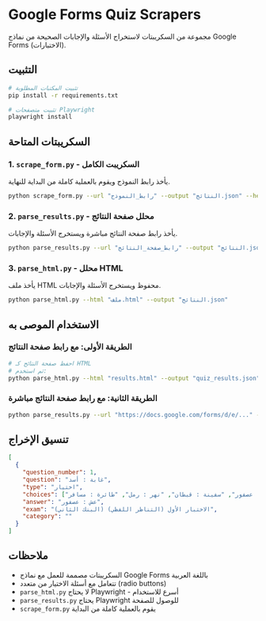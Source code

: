 # Google Forms Quiz Scrapers

مجموعة من السكريبتات لاستخراج الأسئلة والإجابات الصحيحة من نماذج Google Forms (الاختبارات).

## التثبيت

```bash
# تثبيت المكتبات المطلوبة
pip install -r requirements.txt

# تثبيت متصفحات Playwright
playwright install
```

## السكريبتات المتاحة

### 1. `scrape_form.py` - السكريبت الكامل
يأخذ رابط النموذج ويقوم بالعملية كاملة من البداية للنهاية.

```bash
python scrape_form.py --url "رابط_النموذج" --output "النتائج.json" --headless true
```

### 2. `parse_results.py` - محلل صفحة النتائج
يأخذ رابط صفحة النتائج مباشرة ويستخرج الأسئلة والإجابات.

```bash
python parse_results.py --url "رابط_صفحة_النتائج" --output "النتائج.json" --headless true
```

### 3. `parse_html.py` - محلل HTML
يأخذ ملف HTML محفوظ ويستخرج الأسئلة والإجابات.

```bash
python parse_html.py --html "ملف.html" --output "النتائج.json"
```

## الاستخدام الموصى به

### الطريقة الأولى: مع رابط صفحة النتائج
```bash
# احفظ صفحة النتائج كـ HTML
# ثم استخدم:
python parse_html.py --html "results.html" --output "quiz_results.json"
```

### الطريقة الثانية: مع رابط صفحة النتائج مباشرة
```bash
python parse_results.py --url "https://docs.google.com/forms/d/e/..." --output "quiz_results.json" --headless false
```

## تنسيق الإخراج

```json
[
  {
    "question_number": 1,
    "question": "غابة : أسد",
    "type": "اختيار",
    "choices": ["عش : عصفور", "سفينة : قبطان", "نهر : رمل", "طائرة : مسافر"],
    "answer": "عش : عصفور",
    "exam": "الاختبار الأول (التناظر اللفظي) (البنك الثاني)",
    "category": ""
  }
]
```

## ملاحظات

- السكريبتات مصممة للعمل مع نماذج Google Forms باللغة العربية
- تتعامل مع أسئلة الاختيار من متعدد (radio buttons)
- `parse_html.py` لا يحتاج Playwright - أسرع للاستخدام
- `parse_results.py` يحتاج Playwright للوصول للصفحة
- `scrape_form.py` يقوم بالعملية كاملة من البداية
